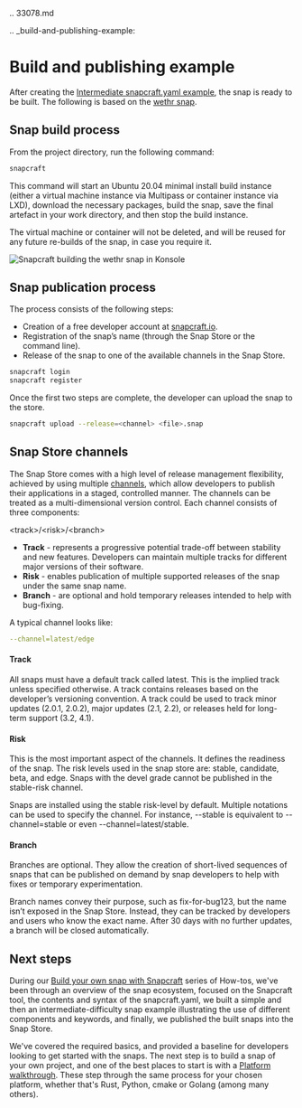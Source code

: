 .. 33078.md

.. _build-and-publishing-example:

# Build and publishing example

After creating the [Intermediate snapcraft.yaml example](intermediate-snapcraft-yaml-example.md), the snap is ready to be built. The following is based on the [wethr snap](https://github.com/snapcrafters/wethr/blob/master/snap/snapcraft.yaml).

<h2 id='heading--build'>Snap build process</h2>

From the project directory, run the following command:

```bash
snapcraft
```

This command will start an Ubuntu 20.04 minimal install build instance (either a virtual machine instance via Multipass or container instance via LXD), download the necessary packages, build the snap, save the final artefact in your work directory, and then stop the build instance.

The virtual machine or container will not be deleted, and will be reused for any future re-builds of the snap, in case you require it.

![Snapcraft building the wethr snap in Konsole](https://assets.ubuntu.com/v1/af579545-snap-konsole.png)

<h2 id='heading--publish'>Snap publication process</h2>

The process consists of the following steps:

* Creation of a free developer account at [snapcraft.io](https://snapcraft.io/).
* Registration of the snap’s name (through the Snap Store or the command line).
* Release of the snap to one of the available channels in the Snap Store.

```bash
snapcraft login
snapcraft register
```

Once the first two steps are complete, the developer can upload the snap to the store.

```bash
snapcraft upload --release=<channel> <file>.snap
```

<h2 id='heading--channels'>Snap Store channels</h2>

The Snap Store comes with a high level of release management flexibility, achieved by using multiple [channels](https://snapcraft.io/docs/channels), which allow developers to publish their applications in a staged, controlled manner. The channels can be treated as a multi-dimensional version control. Each channel consists of three components:

\<track\>/\<risk\>/\<branch\>

* **Track** - represents a progressive potential trade-off between stability and new features. Developers can maintain multiple tracks for different major versions of their software.
* **Risk** - enables publication of multiple supported releases of the snap under the same snap name.
* **Branch** - are optional and hold temporary releases intended to help with bug-fixing.

A typical channel looks like:

```yaml
--channel=latest/edge
```

#### Track

All snaps must have a default track called latest. This is the implied track unless specified otherwise. A track contains releases based on the developer’s versioning convention. A track could be used to track minor updates (2.0.1, 2.0.2), major updates (2.1, 2.2), or releases held for long-term support (3.2, 4.1).

#### Risk

This is the most important aspect of the channels. It defines the readiness of the snap. The risk levels used in the snap store are: stable, candidate, beta, and edge. Snaps with the devel grade cannot be published in the stable-risk channel.

Snaps are installed using the stable risk-level by default. Multiple notations can be used to specify the channel. For instance, --stable is equivalent to --channel=stable or even --channel=latest/stable.

#### Branch

Branches are optional. They allow the creation of short-lived sequences of snaps that can be published on demand by snap developers to help with fixes or temporary experimentation.

Branch names convey their purpose, such as fix-for-bug123, but the name isn’t exposed in the Snap Store. Instead, they can be tracked by developers and users who know the exact name. After 30 days with no further updates, a branch will be closed automatically.

<h2 id='heading--next'>Next steps</h2>

During our [Build your own snap with Snapcraft](snapcraft-quickstart.md) series of How-tos, we've been through an overview of the snap ecosystem, focused on the Snapcraft tool, the contents and syntax of the snapcraft.yaml, we built a simple and then an intermediate-difficulty snap example illustrating the use of different components and keywords, and finally, we published the built snaps into the Snap Store.

We've covered the required basics, and provided a baseline for developers looking to get started with the snaps. The next step is to build a snap of your own project, and one of the best places to start is with a [Platform walkthrough](creating-a-snap.md). These step through the same process for your chosen platform, whether that's Rust, Python, cmake or Golang (among many others).